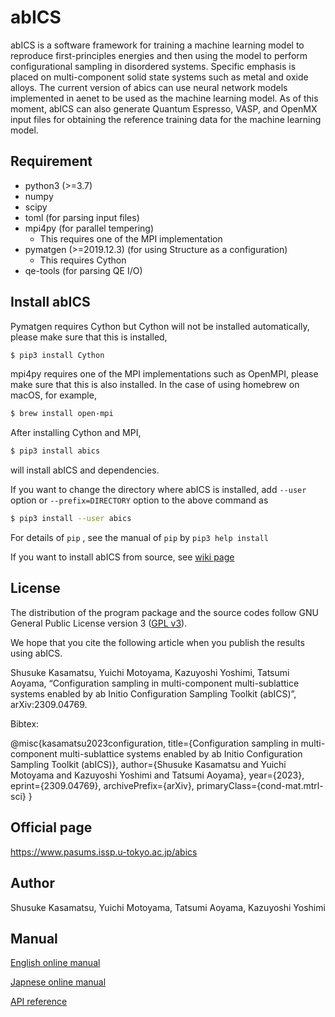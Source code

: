 # abICS
abICS is a software framework for training a machine learning model to
reproduce first-principles energies and then using the model to perform
configurational sampling in disordered systems.
Specific emphasis is placed on multi-component solid state systems such as metal and oxide alloys.
The current version of abics can use neural network models implemented in aenet to be used as 
the machine learning model. As of this moment, abICS can also generate Quantum Espresso, VASP, 
and OpenMX input files for obtaining the reference training data for the machine learning model.

## Requirement

- python3 (>=3.7)
- numpy
- scipy
- toml (for parsing input files)
- mpi4py (for parallel tempering)
  - This requires one of the MPI implementation
- pymatgen (>=2019.12.3) (for using Structure as a configuration)
  - This requires Cython
- qe-tools (for parsing QE I/O)

## Install abICS

Pymatgen requires Cython but Cython will not be installed automatically,
please make sure that this is installed,

``` bash
$ pip3 install Cython
```

mpi4py requires one of the MPI implementations such as OpenMPI,
please make sure that this is also installed.
In the case of using homebrew on macOS, for example,

``` bash
$ brew install open-mpi
```

After installing Cython and MPI,

``` bash
$ pip3 install abics
```

will install abICS and dependencies.

If you want to change the directory where abICS is installed,
add `--user` option or `--prefix=DIRECTORY` option to the above command as

``` bash
$ pip3 install --user abics
```

For details of `pip` , see the manual of `pip` by `pip3 help install`

If you want to install abICS from source, see [wiki page](https://github.com/issp-center-dev/abICS/wiki/Install)

## License

The distribution of the program package and the source codes follow GNU General Public License version 3 ([GPL v3](http://www.gnu.org/licenses/gpl-3.0.en.html)). 

We hope that you cite the following article when you publish the results using abICS.

Shusuke Kasamatsu, Yuichi Motoyama, Kazuyoshi Yoshimi, Tatsumi Aoyama, “Configuration sampling in multi-component multi-sublattice systems enabled by ab Initio Configuration Sampling Toolkit (abICS)”, arXiv:2309.04769.

Bibtex:

@misc{kasamatsu2023configuration,
title={Configuration sampling in multi-component multi-sublattice systems enabled by ab Initio Configuration Sampling Toolkit (abICS)},
author={Shusuke Kasamatsu and Yuichi Motoyama and Kazuyoshi Yoshimi and Tatsumi Aoyama},
year={2023},
eprint={2309.04769},
archivePrefix={arXiv},
primaryClass={cond-mat.mtrl-sci}
}

## Official page

https://www.pasums.issp.u-tokyo.ac.jp/abics

## Author

Shusuke Kasamatsu, Yuichi Motoyama, Tatsumi Aoyama, Kazuyoshi Yoshimi

## Manual

[English online manual](https://issp-center-dev.github.io/abICS/docs/master/en/html/index.html)

[Japnese online manual](https://issp-center-dev.github.io/abICS/docs/master/ja/html/index.html)

[API reference](https://issp-center-dev.github.io/abICS/docs/api/master/html/index.html)
